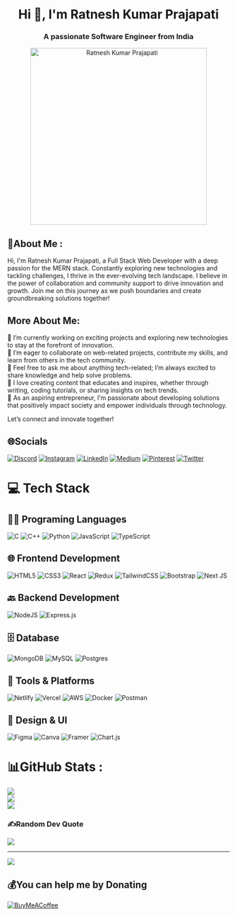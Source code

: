 <h1 align="center">Hi 👋, I'm Ratnesh Kumar Prajapati</h1>
<h3 align="center">A passionate Software Engineer from India</h3>
<p align="center">
  <img width="400" src="https://miro.medium.com/v2/resize:fit:1360/0*7Q3yvSIv_t0ioJ-Z.gif" alt="Ratnesh Kumar Prajapati" />
</p>

## 💫About Me :
Hi, I'm Ratnesh Kumar Prajapati, a Full Stack Web Developer with a deep passion for the MERN stack. Constantly exploring new technologies and tackling challenges, I thrive in the ever-evolving tech landscape. I believe in the power of collaboration and community support to drive innovation and growth. Join me on this journey as we push boundaries and create groundbreaking solutions together!

## More About Me:
🔭 I’m currently working on exciting projects and exploring new technologies to stay at the forefront of innovation.  
👯 I’m eager to collaborate on web-related projects, contribute my skills, and learn from others in the tech community.  
💬 Feel free to ask me about anything tech-related; I’m always excited to share knowledge and help solve problems.  
🌱 I love creating content that educates and inspires, whether through writing, coding tutorials, or sharing insights on tech trends.    
🚀 As an aspiring entrepreneur, I’m passionate about developing solutions that positively impact society and empower individuals through technology.

Let’s connect and innovate together!

## 🌐Socials
[![Discord](https://img.shields.io/badge/Discord-%237289DA.svg?logo=discord&logoColor=white)](https://discord.com/invite/wsaQUr2bPz) [![Instagram](https://img.shields.io/badge/Instagram-%23E4405F.svg?logo=Instagram&logoColor=white)](https://instagram.com/ratnesh_kumar_prajapati151) [![LinkedIn](https://img.shields.io/badge/LinkedIn-%230077B5.svg?logo=linkedin&logoColor=white)](https://linkedin.com/in/ratnesh-kumar-prajapati) [![Medium](https://img.shields.io/badge/Medium-12100E?logo=medium&logoColor=white)](https://medium.com/@ratneshkumarprajapati367) [![Pinterest](https://img.shields.io/badge/Pinterest-%23E60023.svg?logo=Pinterest&logoColor=white)](https://pinterest.com/ratnesh086) [![Twitter](https://img.shields.io/badge/Twitter-%231DA1F2.svg?logo=Twitter&logoColor=white)](https://twitter.com/Ratnesh_Kumar_4) 

# 💻 Tech Stack

## 🧑‍💻 Programing Languages
![C](https://img.shields.io/badge/c-%2300599C.svg?style=for-the-badge&logo=c&logoColor=white) ![C++](https://img.shields.io/badge/c++-%2300599C.svg?style=for-the-badge&logo=c%2B%2B&logoColor=white) ![Python](https://img.shields.io/badge/python-3670A0?style=for-the-badge&logo=python&logoColor=ffdd54) ![JavaScript](https://img.shields.io/badge/javascript-%23323330.svg?style=for-the-badge&logo=javascript&logoColor=%23F7DF1E) ![TypeScript](https://img.shields.io/badge/typescript-%23007ACC.svg?style=for-the-badge&logo=typescript&logoColor=white)


## 🌐 Frontend Development
![HTML5](https://img.shields.io/badge/html5-%23E34F26.svg?style=for-the-badge&logo=html5&logoColor=white) ![CSS3](https://img.shields.io/badge/css3-%231572B6.svg?style=for-the-badge&logo=css3&logoColor=white) ![React](https://img.shields.io/badge/react-%2320232a.svg?style=for-the-badge&logo=react&logoColor=%2361DAFB) ![Redux](https://img.shields.io/badge/redux-%23593d88.svg?style=for-the-badge&logo=redux&logoColor=white) ![TailwindCSS](https://img.shields.io/badge/tailwindcss-%2338B2AC.svg?style=for-the-badge&logo=tailwind-css&logoColor=white) ![Bootstrap](https://img.shields.io/badge/bootstrap-%23563D7C.svg?style=for-the-badge&logo=bootstrap&logoColor=white)
![Next JS](https://img.shields.io/badge/Next-black?style=for-the-badge&logo=next.js&logoColor=white)

## 🔙 Backend Development
![NodeJS](https://img.shields.io/badge/node.js-6DA55F?style=for-the-badge&logo=node.js&logoColor=white) ![Express.js](https://img.shields.io/badge/express.js-%23404d59.svg?style=for-the-badge&logo=express&logoColor=%2361DAFB) 

## 🗄️ Database
![MongoDB](https://img.shields.io/badge/MongoDB-%234ea94b.svg?style=for-the-badge&logo=mongodb&logoColor=white) ![MySQL](https://img.shields.io/badge/mysql-%2300f.svg?style=for-the-badge&logo=mysql&logoColor=white) ![Postgres](https://img.shields.io/badge/postgres-%23316192.svg?style=for-the-badge&logo=postgresql&logoColor=white)

## 🔧 Tools & Platforms
![Netlify](https://img.shields.io/badge/netlify-%23000000.svg?style=for-the-badge&logo=netlify&logoColor=#00C7B7) ![Vercel](https://img.shields.io/badge/vercel-%23000000.svg?style=for-the-badge&logo=vercel&logoColor=white) ![AWS](https://img.shields.io/badge/AWS-%23FF9900.svg?style=for-the-badge&logo=amazon-aws&logoColor=white) ![Docker](https://img.shields.io/badge/docker-%230db7ed.svg?style=for-the-badge&logo=docker&logoColor=white) ![Postman](https://img.shields.io/badge/Postman-FF6C37?style=for-the-badge&logo=postman&logoColor=white)

## 🎨 Design & UI
![Figma](https://img.shields.io/badge/figma-%23F24E1E.svg?style=for-the-badge&logo=figma&logoColor=white) ![Canva](https://img.shields.io/badge/Canva-%2300C4CC.svg?style=for-the-badge&logo=Canva&logoColor=white) ![Framer](https://img.shields.io/badge/Framer-black?style=for-the-badge&logo=framer&logoColor=blue)  ![Chart.js](https://img.shields.io/badge/chart.js-F5788D.svg?style=for-the-badge&logo=chart.js&logoColor=white)


# 📊GitHub Stats :
![](https://github-readme-stats.vercel.app/api?username=ratneshkumarprajapati&theme=radical&hide_border=false&include_all_commits=false&count_private=false)<br/>
![](https://github-readme-streak-stats.herokuapp.com/?user=ratneshkumarprajapati&theme=radical&hide_border=false)<br/>
![](https://github-readme-stats.vercel.app/api/top-langs/?username=ratneshkumarprajapati&theme=radical&hide_border=false&include_all_commits=false&count_private=false&layout=compact)

### ✍️Random Dev Quote
![](https://quotes-github-readme.vercel.app/api?type=horizontal&theme=radical)

---
[![](https://visitcount.itsvg.in/api?id=ratneshkumarprajapati&icon=0&color=0)](https://visitcount.itsvg.in)

  ## 💰You can help me by Donating
  [![BuyMeACoffee](https://img.shields.io/badge/Buy%20Me%20a%20Coffee-ffdd00?style=for-the-badge&logo=buy-me-a-coffee&logoColor=black)](https://buymeacoffee.com/ratnesh_kumar_prajapati) 

  <!-- Proudly created with GPRM ( https://gprm.itsvg.in ) -->
  
